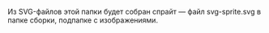 Из SVG-файлов этой папки будет собран спрайт — файл svg-sprite.svg в папке сборки, подпапке с изображениями.
